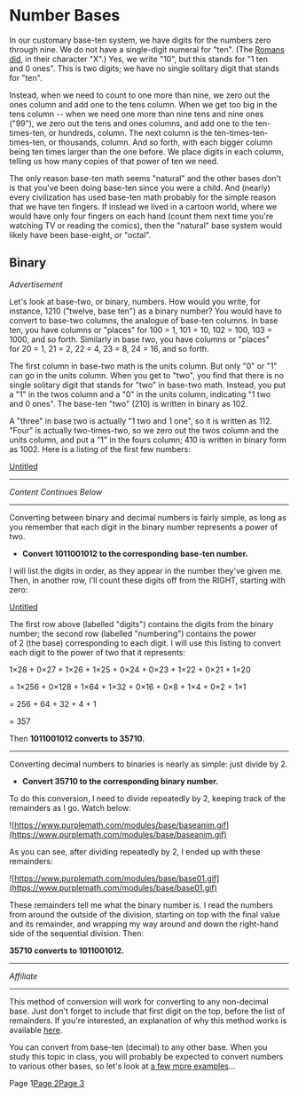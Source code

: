# Number Bases

In our customary base-ten system, we have digits for the numbers zero through nine. We do not have a single-digit numeral for "ten". (The [Romans did](https://www.purplemath.com/modules/romannum.htm), in their character "X".) Yes, we write "10", but this stands for "1 ten and 0 ones". This is two digits; we have no single solitary digit that stands for "ten".

Instead, when we need to count to one more than nine, we zero out the ones column and add one to the tens column. When we get too big in the tens column -- when we need one more than nine tens and nine ones ("99"), we zero out the tens and ones columns, and add one to the ten-times-ten, or hundreds, column. The next column is the ten-times-ten-times-ten, or thousands, column. And so forth, with each bigger column being ten times larger than the one before. We place digits in each column, telling us how many copies of that power of ten we need.

The only reason base-ten math seems "natural" and the other bases don't is that you've been doing base-ten since you were a child. And (nearly) every civilization has used base-ten math probably for the simple reason that we have ten fingers. If instead we lived in a cartoon world, where we would have only four fingers on each hand (count them next time you're watching TV or reading the comics), then the "natural" base system would likely have been base-eight, or "octal".

## **Binary**

*Advertisement*

Let's look at base-two, or binary, numbers. How would you write, for instance, 1210 ("twelve, base ten") as a binary number? You would have to convert to base-two columns, the analogue of base-ten columns. In base ten, you have columns or "places" for 100 = 1, 101 = 10, 102 = 100, 103 = 1000, and so forth. Similarly in base two, you have columns or "places" for 20 = 1, 21 = 2, 22 = 4, 23 = 8, 24 = 16, and so forth.

The first column in base-two math is the units column. But only "0" or "1" can go in the units column. When you get to "two", you find that there is no single solitary digit that stands for "two" in base-two math. Instead, you put a "1" in the twos column and a "0" in the units column, indicating "1 two and 0 ones". The base-ten "two" (210) is written in binary as 102.

A "three" in base two is actually "1 two and 1 one", so it is written as 112. "Four" is actually two-times-two, so we zero out the twos column and the units column, and put a "1" in the fours column; 410 is written in binary form as 1002. Here is a listing of the first few numbers:

[Untitled](Number%20Bases%20c101241d07d74805a3f2c9381ecc5b1a/Untitled%20Database%20b78c6fedd51544969147618390ee0af8.csv)

---

*Content Continues Below*

---

Converting between binary and decimal numbers is fairly simple, as long as you remember that each digit in the binary number represents a power of two.

- **Convert 1011001012 to the corresponding base-ten number.**

I will list the digits in order, as they appear in the number they've given me. Then, in another row, I'll count these digits off from the RIGHT, starting with zero:

[Untitled](Number%20Bases%20c101241d07d74805a3f2c9381ecc5b1a/Untitled%20Database%2020b595a630a041a6847c08ce103f133b.csv)

The first row above (labelled "digits") contains the digits from the binary number; the second row (labelled "numbering") contains the power of 2 (the base) corresponding to each digit. I will use this listing to convert each digit to the power of two that it represents:

1×28 + 0×27 + 1×26 + 1×25 + 0×24 + 0×23 + 1×22 + 0×21 + 1×20

= 1×256 + 0×128 + 1×64 + 1×32 + 0×16 + 0×8 + 1×4 + 0×2 + 1×1

= 256 + 64 + 32 + 4 + 1

= 357

Then **1011001012 converts to 35710.**

---

Converting decimal numbers to binaries is nearly as simple: just divide by 2.

- **Convert 35710 to the corresponding binary number.**

To do this conversion, I need to divide repeatedly by 2, keeping track of the remainders as I go. Watch below:

![https://www.purplemath.com/modules/base/baseanim.gif](https://www.purplemath.com/modules/base/baseanim.gif)

As you can see, after dividing repeatedly by 2, I ended up with these remainders:

![https://www.purplemath.com/modules/base/base01.gif](https://www.purplemath.com/modules/base/base01.gif)

These remainders tell me what the binary number is. I read the numbers from around the outside of the division, starting on top with the final value and its remainder, and wrapping my way around and down the right-hand side of the sequential division. Then:

**35710 converts to 1011001012.**

---

*Affiliate*

---

This method of conversion will work for converting to any non-decimal base. Just don't forget to include that first digit on the top, before the list of remainders. If you're interested, an explanation of why this method works is available [here](https://www.purplemath.com/modules/base_why.htm).

You can convert from base-ten (decimal) to any other base. When you study this topic in class, you will probably be expected to convert numbers to various other bases, so let's look at [a few more examples](https://www.purplemath.com/modules/numbbase2.htm)...

Page 1[Page 2](https://www.purplemath.com/modules/numbbase2.htm)[Page 3](https://www.purplemath.com/modules/numbbase3.htm)